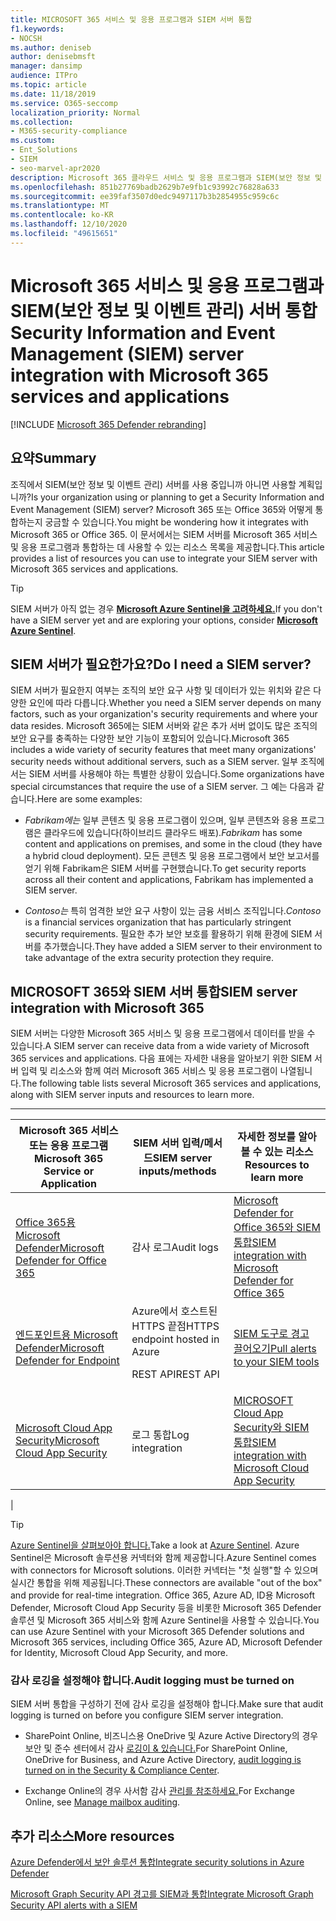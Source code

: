 ```yaml
---
title: MICROSOFT 365 서비스 및 응용 프로그램과 SIEM 서버 통합
f1.keywords:
- NOCSH
ms.author: deniseb
author: denisebmsft
manager: dansimp
audience: ITPro
ms.topic: article
ms.date: 11/18/2019
ms.service: O365-seccomp
localization_priority: Normal
ms.collection:
- M365-security-compliance
ms.custom:
- Ent_Solutions
- SIEM
- seo-marvel-apr2020
description: Microsoft 365 클라우드 서비스 및 응용 프로그램과 SIEM(보안 정보 및 이벤트 관리) 서버 통합 개요 보기
ms.openlocfilehash: 851b27769badb2629b7e9fb1c93992c76828a633
ms.sourcegitcommit: ee39faf3507d0edc9497117b3b2854955c959c6c
ms.translationtype: MT
ms.contentlocale: ko-KR
ms.lasthandoff: 12/10/2020
ms.locfileid: "49615651"
---
```

# <a name="security-information-and-event-management-siem-server-integration-with-microsoft-365-services-and-applications"></a><span data-ttu-id="55925-103">Microsoft 365 서비스 및 응용 프로그램과 SIEM(보안 정보 및 이벤트 관리) 서버 통합</span><span class="sxs-lookup"><span data-stu-id="55925-103">Security Information and Event Management (SIEM) server integration with Microsoft 365 services and applications</span></span>

[!INCLUDE [Microsoft 365 Defender rebranding](../includes/microsoft-defender-for-office.md)]


## <a name="summary"></a><span data-ttu-id="55925-104">요약</span><span class="sxs-lookup"><span data-stu-id="55925-104">Summary</span></span>

<span data-ttu-id="55925-105">조직에서 SIEM(보안 정보 및 이벤트 관리) 서버를 사용 중입니까 아니면 사용할 계획입니까?</span><span class="sxs-lookup"><span data-stu-id="55925-105">Is your organization using or planning to get a Security Information and Event Management (SIEM) server?</span></span> <span data-ttu-id="55925-106">Microsoft 365 또는 Office 365와 어떻게 통합하는지 궁금할 수 있습니다.</span><span class="sxs-lookup"><span data-stu-id="55925-106">You might be wondering how it integrates with Microsoft 365 or Office 365.</span></span> <span data-ttu-id="55925-107">이 문서에서는 SIEM 서버를 Microsoft 365 서비스 및 응용 프로그램과 통합하는 데 사용할 수 있는 리소스 목록을 제공합니다.</span><span class="sxs-lookup"><span data-stu-id="55925-107">This article provides a list of resources you can use to integrate your SIEM server with Microsoft 365 services and applications.</span></span>

> [!TIP]
> <span data-ttu-id="55925-108">SIEM 서버가 아직 없는 경우 **[Microsoft Azure Sentinel을 고려하세요.](https://docs.microsoft.com/azure/sentinel/overview)**</span><span class="sxs-lookup"><span data-stu-id="55925-108">If you don't have a SIEM server yet and are exploring your options, consider **[Microsoft Azure Sentinel](https://docs.microsoft.com/azure/sentinel/overview)**.</span></span>

## <a name="do-i-need-a-siem-server"></a><span data-ttu-id="55925-109">SIEM 서버가 필요한가요?</span><span class="sxs-lookup"><span data-stu-id="55925-109">Do I need a SIEM server?</span></span>

<span data-ttu-id="55925-110">SIEM 서버가 필요한지 여부는 조직의 보안 요구 사항 및 데이터가 있는 위치와 같은 다양한 요인에 따라 다릅니다.</span><span class="sxs-lookup"><span data-stu-id="55925-110">Whether you need a SIEM server depends on many factors, such as your organization's security requirements and where your data resides.</span></span> <span data-ttu-id="55925-111">Microsoft 365에는 SIEM 서버와 같은 추가 서버 없이도 많은 조직의 보안 요구를 충족하는 다양한 보안 기능이 포함되어 있습니다.</span><span class="sxs-lookup"><span data-stu-id="55925-111">Microsoft 365 includes a wide variety of security features that meet many organizations' security needs without additional servers, such as a SIEM server.</span></span> <span data-ttu-id="55925-112">일부 조직에서는 SIEM 서버를 사용해야 하는 특별한 상황이 있습니다.</span><span class="sxs-lookup"><span data-stu-id="55925-112">Some organizations have special circumstances that require the use of a SIEM server.</span></span> <span data-ttu-id="55925-113">그 예는 다음과 같습니다.</span><span class="sxs-lookup"><span data-stu-id="55925-113">Here are some examples:</span></span>

- <span data-ttu-id="55925-114">*Fabrikam에는* 일부 콘텐츠 및 응용 프로그램이 있으며, 일부 콘텐츠와 응용 프로그램은 클라우드에 있습니다(하이브리드 클라우드 배포).</span><span class="sxs-lookup"><span data-stu-id="55925-114">*Fabrikam* has some content and applications on premises, and some in the cloud (they have a hybrid cloud deployment).</span></span> <span data-ttu-id="55925-115">모든 콘텐츠 및 응용 프로그램에서 보안 보고서를 얻기 위해 Fabrikam은 SIEM 서버를 구현했습니다.</span><span class="sxs-lookup"><span data-stu-id="55925-115">To get security reports across all their content and applications, Fabrikam has implemented a SIEM server.</span></span>

- <span data-ttu-id="55925-116">*Contoso는* 특히 엄격한 보안 요구 사항이 있는 금융 서비스 조직입니다.</span><span class="sxs-lookup"><span data-stu-id="55925-116">*Contoso* is a financial services organization that has particularly stringent security requirements.</span></span> <span data-ttu-id="55925-117">필요한 추가 보안 보호를 활용하기 위해 환경에 SIEM 서버를 추가했습니다.</span><span class="sxs-lookup"><span data-stu-id="55925-117">They have added a SIEM server to their environment to take advantage of the extra security protection they require.</span></span>

## <a name="siem-server-integration-with-microsoft-365"></a><span data-ttu-id="55925-118">MICROSOFT 365와 SIEM 서버 통합</span><span class="sxs-lookup"><span data-stu-id="55925-118">SIEM server integration with Microsoft 365</span></span>

<span data-ttu-id="55925-119">SIEM 서버는 다양한 Microsoft 365 서비스 및 응용 프로그램에서 데이터를 받을 수 있습니다.</span><span class="sxs-lookup"><span data-stu-id="55925-119">A SIEM server can receive data from a wide variety of Microsoft 365 services and applications.</span></span> <span data-ttu-id="55925-120">다음 표에는 자세한 내용을 알아보기 위한 SIEM 서버 입력 및 리소스와 함께 여러 Microsoft 365 서비스 및 응용 프로그램이 나열됩니다.</span><span class="sxs-lookup"><span data-stu-id="55925-120">The following table lists several Microsoft 365 services and applications, along with SIEM server inputs and resources to learn more.</span></span>

****

|<span data-ttu-id="55925-121">Microsoft 365 서비스 또는 응용 프로그램</span><span class="sxs-lookup"><span data-stu-id="55925-121">Microsoft 365 Service or Application</span></span>|<span data-ttu-id="55925-122">SIEM 서버 입력/메서드</span><span class="sxs-lookup"><span data-stu-id="55925-122">SIEM server inputs/methods</span></span>|<span data-ttu-id="55925-123">자세한 정보를 알아볼 수 있는 리소스</span><span class="sxs-lookup"><span data-stu-id="55925-123">Resources to learn more</span></span>|
|---|---|---|
|[<span data-ttu-id="55925-124">Office 365용 Microsoft Defender</span><span class="sxs-lookup"><span data-stu-id="55925-124">Microsoft Defender for Office 365</span></span>](office-365-atp.md)|<span data-ttu-id="55925-125">감사 로그</span><span class="sxs-lookup"><span data-stu-id="55925-125">Audit logs</span></span>|[<span data-ttu-id="55925-126">Microsoft Defender for Office 365와 SIEM 통합</span><span class="sxs-lookup"><span data-stu-id="55925-126">SIEM integration with Microsoft Defender for Office 365</span></span>](siem-integration-with-office-365-ti.md)|
|[<span data-ttu-id="55925-127">엔드포인트용 Microsoft Defender</span><span class="sxs-lookup"><span data-stu-id="55925-127">Microsoft Defender for Endpoint</span></span>](https://docs.microsoft.com/windows/security/threat-protection/)|<span data-ttu-id="55925-128">Azure에서 호스트된 HTTPS 끝점</span><span class="sxs-lookup"><span data-stu-id="55925-128">HTTPS endpoint hosted in Azure</span></span> <p> <span data-ttu-id="55925-129">REST API</span><span class="sxs-lookup"><span data-stu-id="55925-129">REST API</span></span>|[<span data-ttu-id="55925-130">SIEM 도구로 경고 끌어오기</span><span class="sxs-lookup"><span data-stu-id="55925-130">Pull alerts to your SIEM tools</span></span>](https://docs.microsoft.com/windows/security/threat-protection/microsoft-defender-atp/configure-siem)|
|[<span data-ttu-id="55925-131">Microsoft Cloud App Security</span><span class="sxs-lookup"><span data-stu-id="55925-131">Microsoft Cloud App Security</span></span>](https://docs.microsoft.com/cloud-app-security/what-is-cloud-app-security)|<span data-ttu-id="55925-132">로그 통합</span><span class="sxs-lookup"><span data-stu-id="55925-132">Log integration</span></span>|[<span data-ttu-id="55925-133">MICROSOFT Cloud App Security와 SIEM 통합</span><span class="sxs-lookup"><span data-stu-id="55925-133">SIEM integration with Microsoft Cloud App Security</span></span>](https://docs.microsoft.com/cloud-app-security/siem)|
|

> [!TIP]
> <span data-ttu-id="55925-134">[Azure Sentinel을 살펴보아야 합니다.](https://docs.microsoft.com/azure/sentinel/overview)</span><span class="sxs-lookup"><span data-stu-id="55925-134">Take a look at [Azure Sentinel](https://docs.microsoft.com/azure/sentinel/overview).</span></span> <span data-ttu-id="55925-135">Azure Sentinel은 Microsoft 솔루션용 커넥터와 함께 제공합니다.</span><span class="sxs-lookup"><span data-stu-id="55925-135">Azure Sentinel comes with connectors for Microsoft solutions.</span></span> <span data-ttu-id="55925-136">이러한 커넥터는 "첫 실행"할 수 있으며 실시간 통합을 위해 제공됩니다.</span><span class="sxs-lookup"><span data-stu-id="55925-136">These connectors are available "out of the box" and provide for real-time integration.</span></span> <span data-ttu-id="55925-137">Office 365, Azure AD, ID용 Microsoft Defender, Microsoft Cloud App Security 등을 비롯한 Microsoft 365 Defender 솔루션 및 Microsoft 365 서비스와 함께 Azure Sentinel을 사용할 수 있습니다.</span><span class="sxs-lookup"><span data-stu-id="55925-137">You can use Azure Sentinel with your Microsoft 365 Defender solutions and Microsoft 365 services, including Office 365, Azure AD, Microsoft Defender for Identity, Microsoft Cloud App Security, and more.</span></span>

### <a name="audit-logging-must-be-turned-on"></a><span data-ttu-id="55925-138">감사 로깅을 설정해야 합니다.</span><span class="sxs-lookup"><span data-stu-id="55925-138">Audit logging must be turned on</span></span>

<span data-ttu-id="55925-139">SIEM 서버 통합을 구성하기 전에 감사 로깅을 설정해야 합니다.</span><span class="sxs-lookup"><span data-stu-id="55925-139">Make sure that audit logging is turned on before you configure SIEM server integration.</span></span>

- <span data-ttu-id="55925-140">SharePoint Online, 비즈니스용 OneDrive 및 Azure Active Directory의 경우 보안 및 준수 센터에서 감사 [로깅이 & 있습니다.](../../compliance/turn-audit-log-search-on-or-off.md)</span><span class="sxs-lookup"><span data-stu-id="55925-140">For SharePoint Online, OneDrive for Business, and Azure Active Directory, [audit logging is turned on in the Security & Compliance Center](../../compliance/turn-audit-log-search-on-or-off.md).</span></span>

- <span data-ttu-id="55925-141">Exchange Online의 경우 사서함 감사 [관리를 참조하세요.](../../compliance/enable-mailbox-auditing.md)</span><span class="sxs-lookup"><span data-stu-id="55925-141">For Exchange Online, see [Manage mailbox auditing](../../compliance/enable-mailbox-auditing.md).</span></span>

## <a name="more-resources"></a><span data-ttu-id="55925-142">추가 리소스</span><span class="sxs-lookup"><span data-stu-id="55925-142">More resources</span></span>

[<span data-ttu-id="55925-143">Azure Defender에서 보안 솔루션 통합</span><span class="sxs-lookup"><span data-stu-id="55925-143">Integrate security solutions in Azure Defender</span></span>](https://docs.microsoft.com/azure/security-center/security-center-partner-integration#exporting-data-to-a-siem)

[<span data-ttu-id="55925-144">Microsoft Graph Security API 경고를 SIEM과 통합</span><span class="sxs-lookup"><span data-stu-id="55925-144">Integrate Microsoft Graph Security API alerts with a SIEM</span></span>](https://docs.microsoft.com/graph/security-integration)
